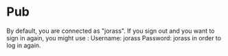 # Pub

By default, you are connected as "jorass". If you sign out and you want to sign in again, you might use :
Username: jorass
Password: jorass
in order to log in again.
